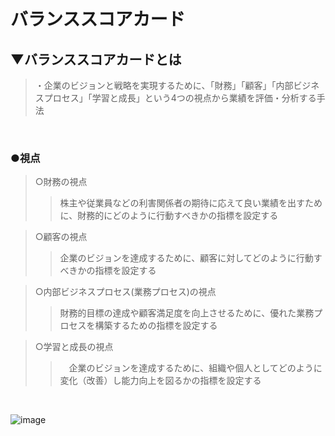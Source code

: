# バランススコアカード

## ▼バランススコアカードとは
>・企業のビジョンと戦略を実現するために、「財務」「顧客」「内部ビジネスプロセス」「学習と成長」という4つの視点から業績を評価・分析する手法<br>
<br>

### ●視点
>○財務の視点<br>
>>株主や従業員などの利害関係者の期待に応えて良い業績を出すために、財務的にどのように行動すべきかの指標を設定する<br>

>○顧客の視点<br>
>>企業のビジョンを達成するために、顧客に対してどのように行動すべきかの指標を設定する<br>

>○内部ビジネスプロセス(業務プロセス)の視点<br>
>>財務的目標の達成や顧客満足度を向上させるために、優れた業務プロセスを構築するための指標を設定する<br>

>○学習と成長の視点<br>
>>　企業のビジョンを達成するために、組織や個人としてどのように変化（改善）し能力向上を図るかの指標を設定する<br>
<br>

![image](https://user-images.githubusercontent.com/81621944/232320695-dba9993e-8031-4825-9004-94f3b70373ae.png)
